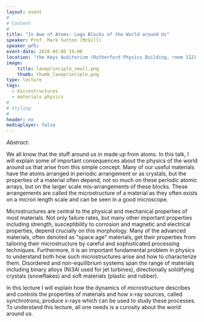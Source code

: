 ```yaml
---
layout: event
#
# Content
#
title: "In Awe of Atoms: Lego Blocks of the World around Us"
speaker: Prof. Mark Sutton (McGill)
speaker_url:
event-date: 2016-05-05 19:00
location: "the Keys Auditorium (Rutherford Physics Building, room 112), McGill University"
image:
    title: laueprinciple_small.png
    thumb: thumb_laueprinciple.png
type: lecture
tags:
  - microstructures
  - materials physics
#
# Styling
#
header: no
mediaplayer: false
---
```

*Abstract:*

We all know that the stuff around us in made up from atoms. In this talk, I will explain some of important consequences about the physics of the world around us that arise from this simple concept. Many of our useful materials have the atoms arranged in periodic arrangement or as crystals, but the properties of a material often depend, not so much on these periodic atomic arrays, but on the larger scale mis-arrangements of these blocks. These arrangements are called the microstructure of a material as they often exists on a micron length scale and can be seen in a good microscope.

Microstructures are central to the physical and mechanical properties of most materials. Not only failure rates, but many other important properties including strength, susceptibility to corrosion and magnetic and electrical properties, depend crucially on this morphology. Many of the advanced materials, often denoted as "space age" materials, get their properties from tailoring their microstructure by careful and sophisticated processing techniques. Furthermore, it is an important fundamental problem in physics to understand both how such microstructures arise and how to characterize them. Disordered and non-equilibrium systems span the range of materials including binary alloys (Ni3Al used for jet turbines), directionally solidifying crystals (snowflakes) and soft materials (plastic and rubber).

In this lecture I will explain how the dynamics of microstructure describes and controls the properties of materials and how x-ray sources, called synchrotrons, produce x-rays which can be used to study these processes. To understand this lecture, all one needs is a curosity about the world around us.
